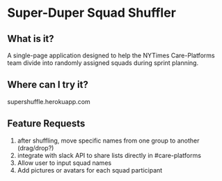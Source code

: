 # Super-Duper Squad Shuffler

## What is it?
A single-page application designed to help the NYTimes Care-Platforms team divide into randomly assigned squads during sprint planning.

## Where can I try it?
supershuffle.herokuapp.com

## Feature Requests
1. after shuffling, move specific names from one group to another (drag/drop?)
2. integrate with slack API to share lists directly in #care-platforms
3. Allow user to input squad names
4. Add pictures or avatars for each squad participant